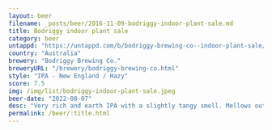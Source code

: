```yaml
---
layout: beer
filename: _posts/beer/2016-11-09-bodriggy-indoor-plant-sale.md
title: Bodriggy indoor plant sale
category: beer
untappd: "https://untappd.com/b/bodriggy-brewing-co--indoor-plant-sale/3933165"
country: "Australia"
brewery: "Bodriggy Brewing Co."
breweryURL: "/brewery/bodriggy-brewing-co.html"
style: "IPA - New England / Hazy"
score: 7.5
img: /img/list/bodriggy-indoor-plant-sale.jpeg
beer-date: "2022-08-07"
desc: "Very rich and earth IPA with a slightly tangy smell. Mellows out quickly and then it’s a bit bland for a hazy"
permalink: /beer/:title.html
---
```

